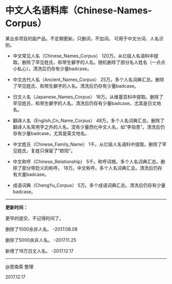 # 中文人名语料库（Chinese-Names-Corpus）
某业余项目的副产品。不定期更新。只删词，不加词。
可用于中文分词、人名识别。

- 中文常见人名（Chinese_Names_Corpus）
120万。从亿级人名语料中提取。删除了罕见姓氏、和带生僻字的人名。随机删除了部分名人姓名（一点点小私心）。清洗后仍存有少量badcase。

- 中文古代人名（Ancient_Names_Corpus）
25万。多个人名词典汇总。删除了罕见姓氏、和带生僻字的人名。清洗后仍存有少量badcase。

- 日文人名（Japanese_Names_Corpus）
18万。从维基百科中提取。删除了罕见姓氏、和带生僻字的人名。清洗后仍存有少量badcase，尤其是日文地名。

- 翻译人名（English_Cn_Name_Corpus）
48万。多个人名词典汇总。删除了翻译人名常用字之外的人名。混有少量西化中文人名，如“李伯恩”。清洗后仍存有少量badcase，尤其是英文地名。

- 中文姓氏（Chinese_Family_Name）
1千。从亿级人名语料中提取。删除了罕见姓氏，复姓只保留了“欧阳”。

- 中文称呼（Chinese_Relationship）
5千。称呼词根。多个人名词典汇总。删除了部分带贬义的称呼。
18万。中文称呼。多个人名词典汇总。清洗后仍存有大量badcase。

- 成语词典（ChengYu_Corpus）
5万。多个成语词典汇总。清洗后仍存有少量badcase。

---

<strong>更新时间：</strong>

更早的提交，不记得时间了。

删除了1000余非人名。 -2017.08.08

删除了5000余非人名。 -2017.11.25

新增了18万日文人名。 -2017.12.17

---

@思南斋 整理

2017.12.17
